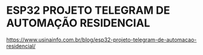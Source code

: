 # ESP32 PROJETO TELEGRAM DE AUTOMAÇÃO RESIDENCIAL
https://www.usinainfo.com.br/blog/esp32-projeto-telegram-de-automacao-residencial/
